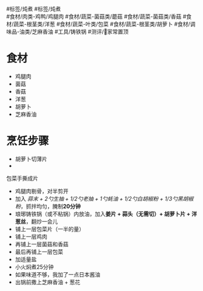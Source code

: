 #标签/炖煮 #标签/炖煮  
#食材/肉类-鸡鸭/鸡腿肉 #食材/蔬菜-菌菇类/蘑菇 #食材/蔬菜-菌菇类/香菇 #食材/蔬菜-根茎类/洋葱 #食材/蔬菜-叶类/包菜  #食材/蔬菜-根茎类/胡萝卜 
#食材/调味品-油类/芝麻香油
#工具/铸铁锅 
#测评/📌家常置顶  

# 食材
- 鸡腿肉
- 菌菇
- 香菇
- 洋葱
- 胡萝卜
- 芝麻香油

# 烹饪步骤
- 胡萝卜切薄片
- 
包菜手撕成片
- 鸡腿肉剔骨，对半剪开
- 加入 *蒜末 + 2勺生抽 + 1/2勺老抽  + 1勺蚝油 + 1/2勺白胡椒粉 + 1/3勺黑胡椒粉*，抓拌均匀，腌制**20分钟**
- 琅琊铸铁锅（或不粘锅）内放油，加入**姜片 + 蒜头（无需切）+ 胡萝卜片 + 洋葱丝**，翻炒一会儿
- 铺上一层包菜片（一半的量）
- 铺上一层鸡肉
- 再铺上一层菌菇和香菇
- 最后再铺上一层包菜
- 加适量盐
- 小火焖煮25分钟
- 如果味道不够，我加了一点日本酱油
- 出锅前撒上芝麻香油 + 葱花